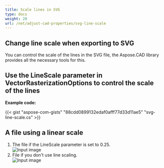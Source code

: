 ```yaml
---
title: Scale lines in SVG
type: docs
weight: 20
url: /net/adjust-cad-properties/svg-line-scale
---
```



## **Change line scale when exporting to SVG**

You can control the scale of the lines in the SVG file, the Aspose.CAD library provides all the necessary tools for this.

## **Use the LineScale parameter in VectorRasterizationOptions to control the scale of the lines**

**Example code:**

{{< gist "aspose-com-gists" "88cdd0899132edaf0afff77d33d11ae5" "svg-line-scale.cs" >}}


## A file using a linear scale
1. The file if the LineScale parameter is set to 0.25.<br>
![Input image](/_assets/line_scale_0.25.png)<br>
1. File if you don't use line scaling.<br>
![Input image](/_assets/basic_options.png)<br>

